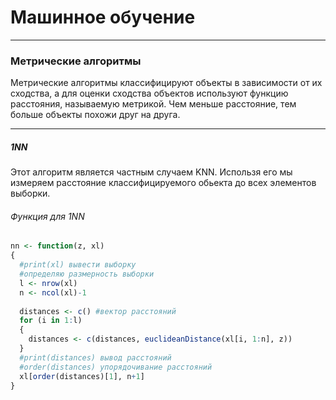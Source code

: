 # Машинное обучение
***
### Метрические алгоритмы
Метрические алгоритмы классифицируют объекты в зависимости от их сходства, а для оценки сходства объектов используют функцию расстояния, называемую метрикой. Чем меньше расстояние, тем больше объекты похожи друг на друга.
***
##### 1NN
 Этот алгоритм является частным случаем KNN. Использя его мы измеряем расстояние классифицируемого обьекта до всех элементов выборки.
###### Функция для 1NN
```R
nn <- function(z, xl)
{
  #print(xl) вывести выборку
  #определяю размерность выборки
  l <- nrow(xl)
  n <- ncol(xl)-1
  
  distances <- c() #вектор расстояний
  for (i in 1:l)
  {
    distances <- c(distances, euclideanDistance(xl[i, 1:n], z))
  }
  #print(distances) вывод расстояний
  #order(distances) упорядочивание расстояний
  xl[order(distances)[1], n+1]
} 
```
